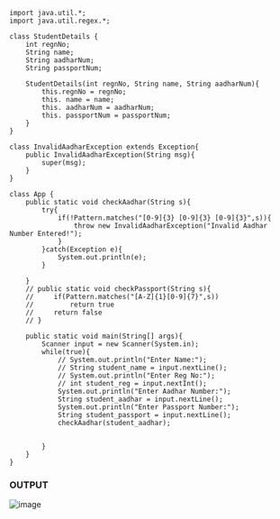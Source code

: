     import java.util.*;
    import java.util.regex.*;

    class StudentDetails {
        int regnNo;
        String name;
        String aadharNum;
        String passportNum;

        StudentDetails(int regnNo, String name, String aadharNum){
            this.regnNo = regnNo;
            this. name = name;
            this. aadharNum = aadharNum;
            this. passportNum = passportNum;
        }
    }

    class InvalidAadharException extends Exception{
        public InvalidAadharException(String msg){
            super(msg);
        }
    }

    class App {
        public static void checkAadhar(String s){
            try{
                if(!Pattern.matches("[0-9]{3} [0-9]{3} [0-9]{3}",s)){
                    throw new InvalidAadharException("Invalid Aadhar Number Entered!");
                }
            }catch(Exception e){
                System.out.println(e);
            }

        }
        // public static void checkPassport(String s){
        //     if(Pattern.matches("[A-Z]{1}[0-9]{7}",s))
        //         return true
        //     return false
        // }

        public static void main(String[] args){
            Scanner input = new Scanner(System.in);
            while(true){
                // System.out.println("Enter Name:");
                // String student_name = input.nextLine();
                // System.out.println("Enter Reg No:");
                // int student_reg = input.nextInt();
                System.out.println("Enter Aadhar Number:");
                String student_aadhar = input.nextLine();
                System.out.println("Enter Passport Number:");
                String student_passport = input.nextLine();
                checkAadhar(student_aadhar);


            }
        }
    }
    
### OUTPUT

![image](https://user-images.githubusercontent.com/66274690/138567199-ff34666a-834a-4c36-9ce6-872801294146.png)
